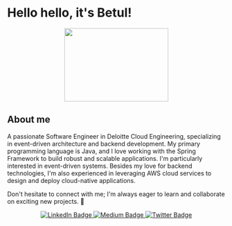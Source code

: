 # Hello hello, it's Betul!

<div id="header" align="center">
  <img src="https://media.giphy.com/media/x5lIgu2DDtI5IzdtUg/giphy.gif" width="240" height="169" />
</div> 

## About me
A passionate Software Engineer in Deloitte Cloud Engineering, specializing in event-driven architecture and backend development. My primary programming language is Java, and I love working with the Spring Framework to build robust and scalable applications. I'm particularly interested in event-driven systems. Besides my love for backend technologies, I'm also experienced in leveraging AWS cloud services to design and deploy cloud-native applications. 

Don't hesitate to connect with me; I'm always eager to learn and collaborate on exciting new projects. 🚀

<div id="badges" align="center">
  <a href="https://www.linkedin.com/in/betul-ince-2489581aa/">
    <img src="https://img.shields.io/badge/LinkedIn-blue?style=for-the-badge&logo=linkedin&logoColor=white" alt="LinkedIn Badge"/>
  </a>
  <a href="https://medium.com/@Betulince">
    <img src="https://img.shields.io/badge/Medium-black?style=for-the-badge&logo=medium&logoColor=white" alt="Medium Badge"/>
  </a>
  <a href="https://twitter.com/betulincce">
    <img src="https://img.shields.io/badge/Twitter-blue?style=for-the-badge&logo=twitter&logoColor=white" alt="Twitter Badge"/>
  </a>
</div>
